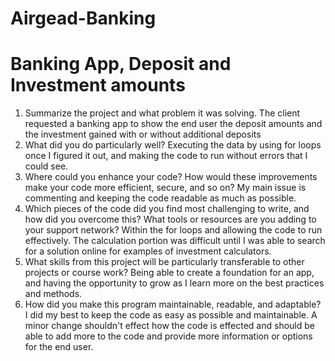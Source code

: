 # Airgead-Banking
# Banking App, Deposit and Investment amounts

1. Summarize the project and what problem it was solving.
   The client requested a banking app to show the end user the deposit amounts and the investment gained with or without additional deposits
2. What did you do particularly well?
   Executing the data by using for loops once I figured it out, and making the code to run without errors that I could see.
3. Where could you enhance your code? How would these improvements make your code more efficient, secure, and so on?
   My main issue is commenting and keeping the code readable as much as possible.
4. Which pieces of the code did you find most challenging to write, and how did you overcome this? What tools or resources are you adding to your support network?
   Within the for loops and allowing the code to run effectively. The calculation portion was difficult until I was able to search for a solution online for examples of investment    calculators.
5. What skills from this project will be particularly transferable to other projects or course work?
   Being able to create a foundation for an app, and having the opportunity to grow as I learn more on the best practices and methods.
6. How did you make this program maintainable, readable, and adaptable?
   I did my best to keep the code as easy as possible and maintainable. A minor change shouldn't effect how the code is effected and should be able to add more to the code and        provide more information or options for the end user.
